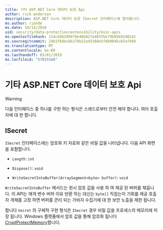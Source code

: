 ```yaml
---
title: 기타 ASP.NET Core 데이터 보호 Api
author: rick-anderson
description: ASP.NET Core 데이터 보호 ISecret 인터페이스에 알아봅니다.
ms.author: riande
ms.date: 10/14/2016
uid: security/data-protection/extensibility/misc-apis
ms.openlocfilehash: 114cdd6209970e46b827e403fbe79b95692d0242
ms.sourcegitcommit: 24b1f6decbb17bb22a45166e5fdb0845c65af498
ms.translationtype: MT
ms.contentlocale: ko-KR
ms.lasthandoff: 03/01/2019
ms.locfileid: "57033160"
---
```

# <a name="miscellaneous-aspnet-core-data-protection-apis"></a>기타 ASP.NET Core 데이터 보호 Api

<a name="data-protection-extensibility-mics-apis"></a>

>[!WARNING]
> 다음 인터페이스 중 하나를 구현 하는 형식은 스레드로부터 안전 해야 합니다. 여러 호출자에 대 한 합니다.

## <a name="isecret"></a>ISecret

`ISecret` 인터페이스에는 암호화 키 자료와 같은 비밀 값을 나타냅니다. 다음 API 화면을 포함합니다.

* `Length`: `int`

* `Dispose()`: `void`

* `WriteSecretIntoBuffer(ArraySegment<byte> buffer)`: `void`

`WriteSecretIntoBuffer` 메서드는 원시 암호 값을 사용 하 여 제공 된 버퍼를 채웁니다. 이 API는 매개 변수 버퍼 이유 반환 하는 대신는 `byte[]` 직접는이 기회를 제공 호출자 개체를 고정 하면 버퍼를 관리 되는 가비지 수집기에 대 한 보안 노출을 제한 됩니다.

합니다 `Secret` 의 구체적 구현 형식은 `ISecret` 경우 비밀 값을 프로세스의 메모리에 저장 됩니다. Windows 플랫폼에서 암호 값을 통해 암호화 됩니다 [CryptProtectMemory](https://msdn.microsoft.com/library/windows/desktop/aa380262(v=vs.85).aspx)합니다.
